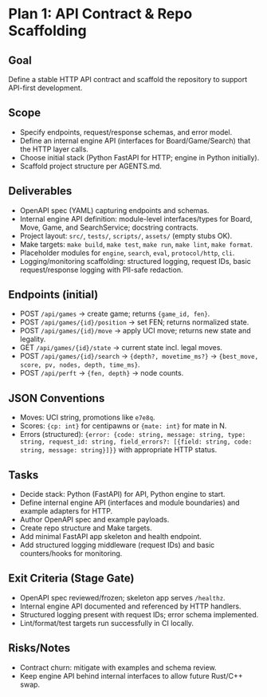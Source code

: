 # Plan 1: API Contract & Repo Scaffolding

## Goal
Define a stable HTTP API contract and scaffold the repository to support API-first development.

## Scope
- Specify endpoints, request/response schemas, and error model.
- Define an internal engine API (interfaces for Board/Game/Search) that the HTTP layer calls.
- Choose initial stack (Python FastAPI for HTTP; engine in Python initially).
- Scaffold project structure per AGENTS.md.

## Deliverables
- OpenAPI spec (YAML) capturing endpoints and schemas.
- Internal engine API definition: module-level interfaces/types for Board, Move, Game, and SearchService; docstring contracts.
- Project layout: `src/`, `tests/`, `scripts/`, `assets/` (empty stubs OK).
- Make targets: `make build`, `make test`, `make run`, `make lint`, `make format`.
- Placeholder modules for `engine`, `search`, `eval`, `protocol/http`, `cli`.
- Logging/monitoring scaffolding: structured logging, request IDs, basic request/response logging with PII-safe redaction.

## Endpoints (initial)
- POST `/api/games` → create game; returns `{game_id, fen}`.
- POST `/api/games/{id}/position` → set FEN; returns normalized state.
- POST `/api/games/{id}/move` → apply UCI move; returns new state and legality.
- GET `/api/games/{id}/state` → current state incl. legal moves.
- POST `/api/games/{id}/search` → `{depth?, movetime_ms?}` → `{best_move, score, pv, nodes, depth, time_ms}`.
- POST `/api/perft` → `{fen, depth}` → node counts.

## JSON Conventions
- Moves: UCI string, promotions like `e7e8q`.
- Scores: `{cp: int}` for centipawns or `{mate: int}` for mate in N.
- Errors (structured): `{error: {code: string, message: string, type: string, request_id: string, field_errors?: [{field: string, code: string, message: string}]}}` with appropriate HTTP status.

## Tasks
- Decide stack: Python (FastAPI) for API, Python engine to start.
- Define internal engine API (interfaces and module boundaries) and example adapters for HTTP.
- Author OpenAPI spec and example payloads.
- Create repo structure and Make targets.
- Add minimal FastAPI app skeleton and health endpoint.
- Add structured logging middleware (request IDs) and basic counters/hooks for monitoring.

## Exit Criteria (Stage Gate)
- OpenAPI spec reviewed/frozen; skeleton app serves `/healthz`.
- Internal engine API documented and referenced by HTTP handlers.
- Structured logging present with request IDs; error schema implemented.
- Lint/format/test targets run successfully in CI locally.

## Risks/Notes
- Contract churn: mitigate with examples and schema review.
- Keep engine API behind internal interfaces to allow future Rust/C++ swap.
